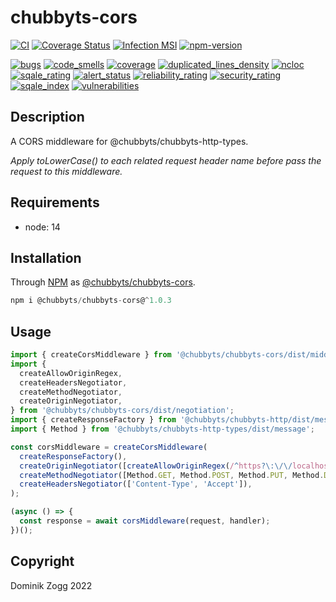 # chubbyts-cors

[![CI](https://github.com/chubbyts/chubbyts-cors/workflows/CI/badge.svg?branch=master)](https://github.com/chubbyts/chubbyts-cors/actions?query=workflow%3ACI)
[![Coverage Status](https://coveralls.io/repos/github/chubbyts/chubbyts-cors/badge.svg?branch=master)](https://coveralls.io/github/chubbyts/chubbyts-cors?branch=master)
[![Infection MSI](https://badge.stryker-mutator.io/github.com/chubbyts/chubbyts-cors/master)](https://dashboard.stryker-mutator.io/reports/github.com/chubbyts/chubbyts-cors/master)
[![npm-version](https://img.shields.io/npm/v/@chubbyts/chubbyts-cors.svg)](https://www.npmjs.com/package/@chubbyts/chubbyts-cors)

[![bugs](https://sonarcloud.io/api/project_badges/measure?project=chubbyts_chubbyts-cors&metric=bugs)](https://sonarcloud.io/dashboard?id=chubbyts_chubbyts-cors)
[![code_smells](https://sonarcloud.io/api/project_badges/measure?project=chubbyts_chubbyts-cors&metric=code_smells)](https://sonarcloud.io/dashboard?id=chubbyts_chubbyts-cors)
[![coverage](https://sonarcloud.io/api/project_badges/measure?project=chubbyts_chubbyts-cors&metric=coverage)](https://sonarcloud.io/dashboard?id=chubbyts_chubbyts-cors)
[![duplicated_lines_density](https://sonarcloud.io/api/project_badges/measure?project=chubbyts_chubbyts-cors&metric=duplicated_lines_density)](https://sonarcloud.io/dashboard?id=chubbyts_chubbyts-cors)
[![ncloc](https://sonarcloud.io/api/project_badges/measure?project=chubbyts_chubbyts-cors&metric=ncloc)](https://sonarcloud.io/dashboard?id=chubbyts_chubbyts-cors)
[![sqale_rating](https://sonarcloud.io/api/project_badges/measure?project=chubbyts_chubbyts-cors&metric=sqale_rating)](https://sonarcloud.io/dashboard?id=chubbyts_chubbyts-cors)
[![alert_status](https://sonarcloud.io/api/project_badges/measure?project=chubbyts_chubbyts-cors&metric=alert_status)](https://sonarcloud.io/dashboard?id=chubbyts_chubbyts-cors)
[![reliability_rating](https://sonarcloud.io/api/project_badges/measure?project=chubbyts_chubbyts-cors&metric=reliability_rating)](https://sonarcloud.io/dashboard?id=chubbyts_chubbyts-cors)
[![security_rating](https://sonarcloud.io/api/project_badges/measure?project=chubbyts_chubbyts-cors&metric=security_rating)](https://sonarcloud.io/dashboard?id=chubbyts_chubbyts-cors)
[![sqale_index](https://sonarcloud.io/api/project_badges/measure?project=chubbyts_chubbyts-cors&metric=sqale_index)](https://sonarcloud.io/dashboard?id=chubbyts_chubbyts-cors)
[![vulnerabilities](https://sonarcloud.io/api/project_badges/measure?project=chubbyts_chubbyts-cors&metric=vulnerabilities)](https://sonarcloud.io/dashboard?id=chubbyts_chubbyts-cors)

## Description

A CORS middleware for @chubbyts/chubbyts-http-types.

*Apply toLowerCase() to each related request header name before pass the request to this middleware.*

## Requirements

 * node: 14

## Installation

Through [NPM](https://www.npmjs.com) as [@chubbyts/chubbyts-cors][1].

```ts
npm i @chubbyts/chubbyts-cors@^1.0.3
```

## Usage

```ts
import { createCorsMiddleware } from '@chubbyts/chubbyts-cors/dist/middleware';
import {
  createAllowOriginRegex,
  createHeadersNegotiator,
  createMethodNegotiator,
  createOriginNegotiator,
} from '@chubbyts/chubbyts-cors/dist/negotiation';
import { createResponseFactory } from '@chubbyts/chubbyts-http/dist/message-factory';
import { Method } from '@chubbyts/chubbyts-http-types/dist/message';

const corsMiddleware = createCorsMiddleware(
  createResponseFactory(),
  createOriginNegotiator([createAllowOriginRegex(/^https?\:\/\/localhost(\:\d+)?$/)]),
  createMethodNegotiator([Method.GET, Method.POST, Method.PUT, Method.DELETE]),
  createHeadersNegotiator(['Content-Type', 'Accept']),
);

(async () => {
  const response = await corsMiddleware(request, handler);
})();
```

## Copyright

Dominik Zogg 2022

[1]: https://www.npmjs.com/package/@chubbyts/chubbyts-cors
